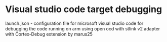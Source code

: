 # Visual studio code target debugging

launch.json - configuration file for microsoft visual studio code for debugging the code running on arm using open ocd with stlink v2 adapter with Cortex-Debug extension by marus25